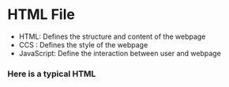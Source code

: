 # HTML File
- HTML: Defines the structure and content of the webpage 
- CCS : Defines the style of the webpage 
- JavaScript: Define the interaction between user and webpage

### Here is a typical HTML
